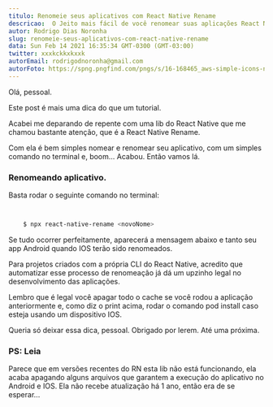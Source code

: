 ```yaml
---
titulo: Renomeie seus aplicativos com React Native Rename
descricao:  O Jeito mais fácil de você renomear suas aplicações React Native
autor: Rodrigo Dias Noronha
slug: renomeie-seus-aplicativos-com-react-native-rename
data: Sun Feb 14 2021 16:35:34 GMT-0300 (GMT-03:00)
twitter: xxxkckkxkxxk
autorEmail: rodrigodnoronha@gmail.com
autorFoto: https://spng.pngfind.com/pngs/s/16-168465_aws-simple-icons-non-service-specific-user-default.png
---
```


Olá, pessoal.

Este post é mais uma dica do que um tutorial.

Acabei me deparando de repente com uma lib do React Native que me chamou bastante atenção, que é a React Native Rename.

Com ela é bem simples nomear e renomear seu aplicativo, com um simples comando no terminal e, boom... Acabou. Então vamos lá.


### Renomeando aplicativo.

Basta rodar o seguinte comando no terminal:

```bash


    $ npx react-native-rename <novoNome>
```

Se tudo ocorrer perfeitamente, aparecerá a mensagem abaixo e tanto seu app Android quando IOS terão sido renomeados.

Para projetos criados com a própria CLI do React Native, acredito que automatizar esse processo de renomeação já dá um upzinho legal no desenvolvimento das aplicações.

Lembro que é legal você apagar todo o cache se você rodou a aplicação anteriormente e, como diz o print acima, rodar o comando pod install caso esteja usando um dispositivo IOS.

Queria só deixar essa dica, pessoal. Obrigado por lerem. Até uma próxima.


### PS: Leia

Parece que em versões recentes do RN esta lib não está funcionando, ela acaba apagando alguns arquivos que garantem a execução do aplicativo no Android e IOS. Ela não recebe atualização há 1 ano, então era de se esperar...
